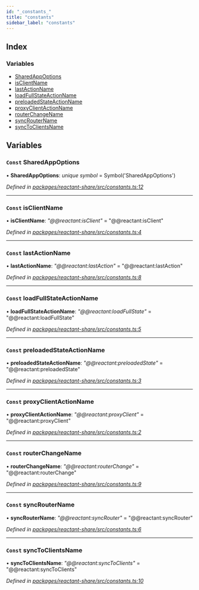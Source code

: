 ```yaml
---
id: "_constants_"
title: "constants"
sidebar_label: "constants"
---
```


## Index

### Variables

* [SharedAppOptions](_constants_.md#const-sharedappoptions)
* [isClientName](_constants_.md#const-isclientname)
* [lastActionName](_constants_.md#const-lastactionname)
* [loadFullStateActionName](_constants_.md#const-loadfullstateactionname)
* [preloadedStateActionName](_constants_.md#const-preloadedstateactionname)
* [proxyClientActionName](_constants_.md#const-proxyclientactionname)
* [routerChangeName](_constants_.md#const-routerchangename)
* [syncRouterName](_constants_.md#const-syncroutername)
* [syncToClientsName](_constants_.md#const-synctoclientsname)

## Variables

### `Const` SharedAppOptions

• **SharedAppOptions**: *unique symbol* = Symbol('SharedAppOptions')

*Defined in [packages/reactant-share/src/constants.ts:12](https://github.com/unadlib/reactant/blob/a019d587/packages/reactant-share/src/constants.ts#L12)*

___

### `Const` isClientName

• **isClientName**: *"@@reactant:isClient"* = "@@reactant:isClient"

*Defined in [packages/reactant-share/src/constants.ts:4](https://github.com/unadlib/reactant/blob/a019d587/packages/reactant-share/src/constants.ts#L4)*

___

### `Const` lastActionName

• **lastActionName**: *"@@reactant:lastAction"* = "@@reactant:lastAction"

*Defined in [packages/reactant-share/src/constants.ts:8](https://github.com/unadlib/reactant/blob/a019d587/packages/reactant-share/src/constants.ts#L8)*

___

### `Const` loadFullStateActionName

• **loadFullStateActionName**: *"@@reactant:loadFullState"* = "@@reactant:loadFullState"

*Defined in [packages/reactant-share/src/constants.ts:5](https://github.com/unadlib/reactant/blob/a019d587/packages/reactant-share/src/constants.ts#L5)*

___

### `Const` preloadedStateActionName

• **preloadedStateActionName**: *"@@reactant:preloadedState"* = "@@reactant:preloadedState"

*Defined in [packages/reactant-share/src/constants.ts:3](https://github.com/unadlib/reactant/blob/a019d587/packages/reactant-share/src/constants.ts#L3)*

___

### `Const` proxyClientActionName

• **proxyClientActionName**: *"@@reactant:proxyClient"* = "@@reactant:proxyClient"

*Defined in [packages/reactant-share/src/constants.ts:2](https://github.com/unadlib/reactant/blob/a019d587/packages/reactant-share/src/constants.ts#L2)*

___

### `Const` routerChangeName

• **routerChangeName**: *"@@reactant:routerChange"* = "@@reactant:routerChange"

*Defined in [packages/reactant-share/src/constants.ts:9](https://github.com/unadlib/reactant/blob/a019d587/packages/reactant-share/src/constants.ts#L9)*

___

### `Const` syncRouterName

• **syncRouterName**: *"@@reactant:syncRouter"* = "@@reactant:syncRouter"

*Defined in [packages/reactant-share/src/constants.ts:6](https://github.com/unadlib/reactant/blob/a019d587/packages/reactant-share/src/constants.ts#L6)*

___

### `Const` syncToClientsName

• **syncToClientsName**: *"@@reactant:syncToClients"* = "@@reactant:syncToClients"

*Defined in [packages/reactant-share/src/constants.ts:10](https://github.com/unadlib/reactant/blob/a019d587/packages/reactant-share/src/constants.ts#L10)*
